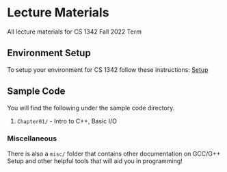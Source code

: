 # Lecture Materials
All lecture materials for CS 1342 Fall 2022 Term

## Environment Setup
To setup your environment for CS 1342 follow these instructions: [Setup](misc/environment-setup.md)

## Sample Code

You will find the following under the sample code directory.

1. `Chapter01/` - Intro to C++, Basic I/O


### Miscellaneous

There is also a `misc/` folder that contains other documentation on GCC/G++ Setup and other helpful tools that will aid you in programming!
